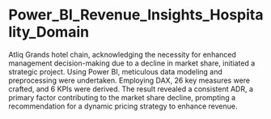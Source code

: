 # Power_BI_Revenue_Insights_Hospitality_Domain

Atliq Grands hotel chain, acknowledging the necessity for enhanced management decision-making due to a decline in market share, initiated a strategic project. Using Power BI, meticulous data modeling and preprocessing were undertaken. Employing DAX, 26 key measures were crafted, and 6 KPIs were derived. The result revealed a consistent ADR, a primary factor contributing to the market share decline, prompting a recommendation for a dynamic pricing strategy to enhance revenue.
